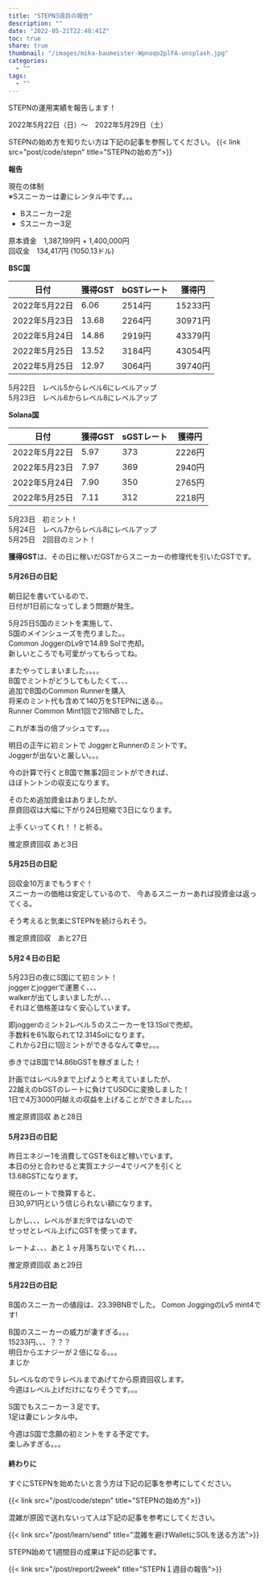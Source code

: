 ```yaml
---
title: "STEPN3週目の報告"
description: ""
date: "2022-05-21T22:48:41Z"
toc: true
share: true
thumbnail: "/images/mika-baumeister-Wpnoqo2plFA-unsplash.jpg"
categories:
  - ""
tags:
  - ""
---
```


STEPNの運用実績を報告します！

2022年5月22日（日）〜　2022年5月29日（土）

STEPNの始め方を知りたい方は下記の記事を参照してください。
{{< link src="post/code/stepn" title="STEPNの始め方">}}

<!--more-->

**報告**  

現在の体制  
※Sスニーカーは妻にレンタル中です。。。  
- Bスニーカー2足   
- Sスニーカー3足  

原本資金　1,387,199円 + 1,400,000円  
回収金　134,417円 (1050.13ドル)

**BSC国**

|  日付  | 獲得GST | bGSTレート | 獲得円 |
| ---- | ---- | ---- | ---- | 
| 2022年5月22日 | 6.06 | 2514円 | 15233円 |
| 2022年5月23日 | 13.68 | 2264円 | 30971円 |
| 2022年5月24日 | 14.86 | 2919円 | 43379円 | 
| 2022年5月25日 | 13.52 | 3184円 | 43054円 |
| 2022年5月25日 | 12.97 | 3064円 | 39740円 |

5月22日　レベル5からレベル6にレベルアップ  
5月23日　レベル6からレベル8にレベルアップ

**Solana国**

|  日付  | 獲得GST | sGSTレート | 獲得円 |
| ---- | ---- | ---- | ---- | 
| 2022年5月22日 | 5.97 | 373 | 2226円 | 
| 2022年5月23日 | 7.97 | 369 | 2940円 |
| 2022年5月24日 | 7.90 | 350 | 2765円 |
| 2022年5月25日 | 7.11 | 312 | 2218円 |

5月23日　初ミント！  
5月24日　レベル7からレベル8にレベルアップ  
5月25日　2回目のミント！

**獲得GST**は、その日に稼いだGSTからスニーカーの修理代を引いたGSTです。

#### 5月26日の日記

朝日記を書いているので、  
日付が1日前になってしまう問題が発生。

5月25日S国のミントを実施して、  
S国のメインシューズを売りました。。   
Common JoggerのLv9で14.89 Solで売却。  
新しいところでも可愛がってもらってね。  

またやってしまいました。。。。  
B国でミントがどうしてもしたくて、、、  
追加でB国のCommon Runnerを購入  
将来のミント代も含めて140万をSTEPNに送る。。  
Runner Common Mint1回で21BNBでした。

これが本当の倍プッシュです。。。  

明日の正午に初ミントで
JoggerとRunnerのミントです。  
Joggerが出ないと厳しい。。。  

今の計算で行くとB国で無事2回ミントができれば、  
ほぼトントンの収支になります。  

そのため追加資金はありましたが、  
原資回収は大幅に下がり24日短縮で3日になります。  

上手くいってくれ！！と祈る。

推定原資回収 あと3日

#### 5月25日の日記

回収金10万までもうすぐ！  
スニーカーの価格は安定しているので、
今あるスニーカーあれば投資金は返ってくる。  

そう考えると気楽にSTEPNを続けられそう。  

推定原資回収　あと27日

#### 5月2４日の日記

5月23日の夜にS国にて初ミント！    
joggerとjoggerで運悪く、、、  
walkerが出てしまいましたが、、、  
それほど価格差はなく安心しています。

即joggerのミント2レベル５のスニーカーを13.1Solで売却。  
手数料を6%取られて12.314Solになります。  
これから2日に1回ミントができるなんて幸せ。。。  

歩きではB国で14.86bGSTを稼ぎました！  

計画ではレベル9まで上げようと考えていましたが、  
22越えのbGSTのレートに負けてUSDCに変換しました！    
1日で4万3000円越えの収益を上げることができました。。。 

推定原資回収 あと28日

#### 5月23日の日記

昨日エネジー1を消費してGSTを6ほど稼いでいます。    
本日の分と合わせると実質エナジー4でリペアを引くと  
13.68GSTになります。  
  
現在のレートで換算すると、  
日30,971円という信じられない額になります。
  
しかし、、、レベルがまだ9ではないので  
せっせとレベル上げにGSTを使ってます。

レートよ、、、あと１ヶ月落ちないでくれ、、、  

推定原資回収 あと29日

#### 5月22日の日記

B国のスニーカーの値段は、23.39BNBでした。
Comon JoggingのLv5 mint4です!

B国のスニーカーの威力が凄すぎる。。。    
15233円、、、？？？  
明日からエナジーが２倍になる。。。  
まじか  

5レベルなので９レベルまであげてから原資回収します。  
今週はレベル上げだけになりそうです。。。  

S国でもスニーカー３足です。  
1足は妻にレンタル中。

今週はS国で念願の初ミントをする予定です。  
楽しみすぎる。。。  

#### 終わりに

すぐにSTEPNを始めたいと言う方は下記の記事を参考にしてください。

{{< link src="/post/code/stepn" title="STEPNの始め方">}}

混雑が原因で送れないって人は下記の記事を参考にしてください。

{{< link src="/post/learn/send" title="混雑を避けWalletにSOLを送る方法">}}

STEPN始めて1週間目の成果は下記の記事です。

{{< link src="/post/report/2week" title="STEPN１週目の報告">}}
  


